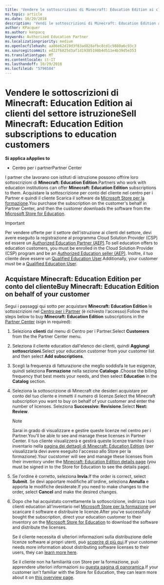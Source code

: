 ```yaml
---
title: 'Vendere le sottoscrizioni di Minecraft: Education Edition ai clienti del settore istruzione'
ms.topic: article
ms.date: 10/29/2018
description: 'Vendi le sottoscrizioni di Minecraft: Education Edition ai clienti qualificati del settore istruzione.'
author: KPacquer
ms.author: kenpacq
keywords: Authorized Education Partner
ms.localizationpriority: medium
ms.openlocfilehash: aa86e62d19d3f83ad828afbc8cd1c9880a6c93c3
ms.sourcegitcommit: ed22f6825d3af1d19385198b4d511e4b39d5e353
ms.translationtype: MT
ms.contentlocale: it-IT
ms.lasthandoff: 10/29/2018
ms.locfileid: "5796584"
---
```

# <a name="sell-minecraft-education-edition-subscriptions-to-education-customers"></a><span data-ttu-id="2c613-104">Vendere le sottoscrizioni di Minecraft: Education Edition ai clienti del settore istruzione</span><span class="sxs-lookup"><span data-stu-id="2c613-104">Sell Minecraft: Education Edition subscriptions to education customers</span></span>

**<span data-ttu-id="2c613-105">Si applica a</span><span class="sxs-lookup"><span data-stu-id="2c613-105">Applies to</span></span>**

-  <span data-ttu-id="2c613-106">Centro per i partner</span><span class="sxs-lookup"><span data-stu-id="2c613-106">Partner Center</span></span>

<span data-ttu-id="2c613-107">I partner che lavorano con istituti di istruzione possono offrire loro sottoscrizioni di **Minecraft: Education Edition**.</span><span class="sxs-lookup"><span data-stu-id="2c613-107">Partners who work with education institutions can offer **Minecraft: Education Edition** subscriptions to them.</span></span> <span data-ttu-id="2c613-108">Acquistare la sottoscrizione per conto del cliente nel centro per i Partner e quindi il cliente Scarica il software da [Microsoft Store per la formazione](https://educationstore.microsoft.com).</span><span class="sxs-lookup"><span data-stu-id="2c613-108">You purchase the subscription on the customer's behalf in Partner Center, and then the customer downloads the software from the [Microsoft Store for Education](https://educationstore.microsoft.com).</span></span> 

>[!IMPORTANT]
><span data-ttu-id="2c613-109">Per vendere offerte per il settore dell'istruzione ai clienti del settore, devi avere eseguito la registrazione al programma Cloud Solution Provider (CSP) ed essere un [Authorized Education Partner (AEP)](https://www.mepn.com).</span><span class="sxs-lookup"><span data-stu-id="2c613-109">To sell education offers to education customers, you must be enrolled in the Cloud Solution Provider (CSP) program and be an [Authorized Education seller (AEP)](https://www.mepn.com).</span></span> <span data-ttu-id="2c613-110">Inoltre, il tuo cliente deve essere un [Qualified Education User](http://www.microsoftvolumelicensing.com/DocumentSearch.aspx?Mode=3&DocumentTypeId=7).</span><span class="sxs-lookup"><span data-stu-id="2c613-110">Additionally, your customer must be a [Qualified Education User](http://www.microsoftvolumelicensing.com/DocumentSearch.aspx?Mode=3&DocumentTypeId=7).</span></span>  

 
## <a name="buy-minecraft-education-edition-on-behalf-of-your-customer"></a><span data-ttu-id="2c613-111">Acquistare **Minecraft: Education Edition** per conto del cliente</span><span class="sxs-lookup"><span data-stu-id="2c613-111">Buy **Minecraft: Education Edition** on behalf of your customer</span></span>

<span data-ttu-id="2c613-112">Segui i passaggi qui sotto per acquistare **Minecraft: Education Edition** le sottoscrizioni nel [Centro per i Partner](https://partnercenter.microsoft.com/pcv/dashboard/overview
) (è richiesto l'accesso):</span><span class="sxs-lookup"><span data-stu-id="2c613-112">Follow the steps below to buy **Minecraft: Education Edition** subscriptions in the [Partner Center](https://partnercenter.microsoft.com/pcv/dashboard/overview
) (sign in required):</span></span>

  1.  <span data-ttu-id="2c613-113">Seleziona **clienti** dal menu di Centro per i Partner.</span><span class="sxs-lookup"><span data-stu-id="2c613-113">Select **Customers** from the the Partner Center menu.</span></span>
  
  2.  <span data-ttu-id="2c613-114">Seleziona il cliente education dall'elenco dei clienti, quindi **Aggiungi sottoscrizioni**.</span><span class="sxs-lookup"><span data-stu-id="2c613-114">Select your education customer from your customer list and then select **Add subscriptions**.</span></span>
  
  3.  <span data-ttu-id="2c613-115">Scegli la frequenza di fatturazione che meglio soddisfa le tue esigenze, quindi seleziona **Formazione** nella sezione **Catalogo** .</span><span class="sxs-lookup"><span data-stu-id="2c613-115">Choose the billing frequency that best meets your needs, and then select **Education** in the **Catalog** section.</span></span>

  4.  <span data-ttu-id="2c613-116">Seleziona la sottoscrizione di Minecraft che desideri acquistare per conto del tuo cliente e immetti il numero di licenze.</span><span class="sxs-lookup"><span data-stu-id="2c613-116">Select the Minecraft subscription you want to buy on behalf of your customer and enter the number of licenses.</span></span> <span data-ttu-id="2c613-117">Seleziona **Successivo: Revisione**.</span><span class="sxs-lookup"><span data-stu-id="2c613-117">Select **Next: Review**.</span></span>

      >[!NOTE]
      ><span data-ttu-id="2c613-118">Sarai in grado di visualizzare e gestire queste licenze nel centro per i Partner.</span><span class="sxs-lookup"><span data-stu-id="2c613-118">You'll be able to see and manage these licenses in Partner Center.</span></span> <span data-ttu-id="2c613-119">Il tuo cliente visualizzerà e gestirà queste licenze tramite il suo inventario nella [pagina dei dettagli di Minecraft: Education Edition](https://educationstore.microsoft.com/en-us/store/details/minecraft-education-edition/9nblggh4r2r6) (per visualizzarla devi avere eseguito l'accesso allo Store per la formazione).</span><span class="sxs-lookup"><span data-stu-id="2c613-119">Your cucstomer will see and manage these licenses from their inventory under the [Minecraft: Education Edition details page](https://educationstore.microsoft.com/en-us/store/details/minecraft-education-edition/9nblggh4r2r6) (you must be signed in to the Store for Education to see the details page).</span></span> 

  5.  <span data-ttu-id="2c613-120">Se l'ordine è corretto, seleziona **Invia**.</span><span class="sxs-lookup"><span data-stu-id="2c613-120">If the order is correct, select **Submit**.</span></span> <span data-ttu-id="2c613-121">Se devi apportare modifiche all'ordine, seleziona **Annulla** e apporta le modifiche desiderate.</span><span class="sxs-lookup"><span data-stu-id="2c613-121">If you need to make changes to the order, select **Cancel** and make the desired changes.</span></span>   

  6.  <span data-ttu-id="2c613-122">Dopo che hai acquistato correttamente la sottoscrizione, indirizza i tuoi clienti education all'inventario nel [Microsoft Store per la formazione](https://educationstore.microsoft.com) per scaricare il software e distribuire le licenze.</span><span class="sxs-lookup"><span data-stu-id="2c613-122">After you've successfully bought the subscription, direct your education customer to their inventory on the [Microsoft Store for Education](https://educationstore.microsoft.com) to download the software and distribute the licenses.</span></span>

      <span data-ttu-id="2c613-123">Se il cliente necessita di ulteriori informazioni sulla distribuzione delle licenze software ai propri utenti, può [scoprire di più qui](https://docs.microsoft.com/education/windows/school-get-minecraft#distribute-minecraft).</span><span class="sxs-lookup"><span data-stu-id="2c613-123">If your customer needs more information about distributing software licenses to their users, they can [learn more here](https://docs.microsoft.com/education/windows/school-get-minecraft#distribute-minecraft).</span></span>  
  
      <span data-ttu-id="2c613-124">Se il cliente non ha familiarità con Store per la formazione, può apprendere ulteriori informazioni su [questa pagina di panoramica](https://docs.microsoft.com/microsoft-store/windows-store-for-business-overview).</span><span class="sxs-lookup"><span data-stu-id="2c613-124">If your customer isn't familiar with the Store for Education, they can learn more about it on [this overview page](https://docs.microsoft.com/microsoft-store/windows-store-for-business-overview).</span></span>  

      

